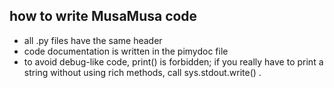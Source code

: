 how to write MusaMusa code
--------------------------

* all .py files have the same header
* code documentation is written in the pimydoc file
* to avoid debug-like code, print() is forbidden; if you really have to print a
  string without using rich methods, call sys.stdout.write() .